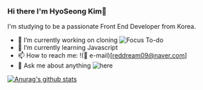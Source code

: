 ### Hi there I'm HyoSeong Kim👋

I'm studying to be a passionate Front End Developer from Korea.

- 🔭 I’m currently working on cloning ![Focus To-do](https://www.focustodo.cn/)
- 🌱 I’m currently learning Javascript
- 📫 How to reach me: !(:e-mail: e-mail)[reddream09@naver.com]
- 💬 Ask me about anything ![here](https://github.com/hyorard-b/hyorard-b/issues)

[![Anurag's github stats](https://github-readme-stats.vercel.app/api?username=hyorard-b)](https://github.com/anuraghazra/github-readme-stats)

<!--
**hyorard-b/hyorard-b** is a ✨ _special_ ✨ repository because its `README.md` (this file) appears on your GitHub profile.
Here are some ideas to get you started:
- 🔭 I’m currently working on ...
- 🌱 I’m currently learning ...
- 👯 I’m looking to collaborate on ...
- 🤔 I’m looking for help with ...
- 💬 Ask me about ...
- 📫 How to reach me: ...
- 😄 Pronouns: ...
- ⚡ Fun fact: ...
-->
